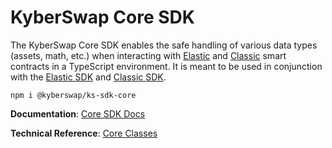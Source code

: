 # KyberSwap Core SDK
The KyberSwap Core SDK enables the safe handling of various data types (assets, math, etc.) when interacting with [Elastic](https://docs.kyberswap.com/liquidity-solutions/kyberswap-elastic/contracts/elastic-contract-addresses) and [Classic](https://docs.kyberswap.com/liquidity-solutions/kyberswap-classic/contracts/classic-contract-addresses) smart contracts in a TypeScript environment. It is meant to be used in conjunction with the [Elastic SDK](https://www.npmjs.com/package/@kyberswap/ks-sdk-elastic) and [Classic SDK](https://www.npmjs.com/package/@kyberswap/ks-sdk-classic).

```
npm i @kyberswap/ks-sdk-core
```

**Documentation**: [Core SDK Docs](https://docs.kyberswap.com/liquidity-solutions/core-sdk)

**Technical Reference**: [Core Classes](https://docs.kyberswap.com/liquidity-solutions/core-sdk/classes)
